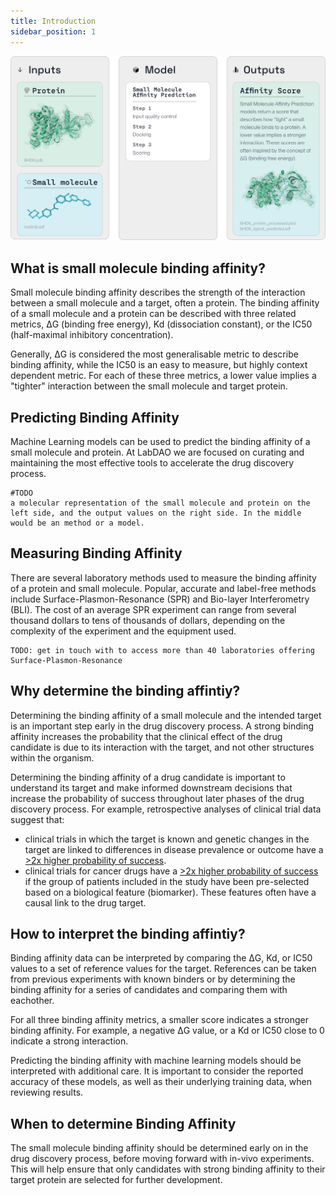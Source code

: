 ```yaml
---
title: Introduction
sidebar_position: 1
---
```


![alt text](smallller.png)

## What is small molecule binding affinity?
Small molecule binding affinity describes the strength of the interaction between a small molecule and a target, often a protein. The binding affinity of a small molecule and a protein can be described with three related metrics, ΔG (binding free energy), Kd (dissociation constant), or the IC50 (half-maximal inhibitory concentration).

Generally, ΔG is considered the most generalisable metric to describe binding affinity, while the IC50 is an easy to measure, but highly context dependent metric. For each of these three metrics, a lower value implies a "tighter" interaction between the small molecule and target protein. 




## Predicting Binding Affinity

Machine Learning models can be used to predict the binding affinity of a small molecule and protein. At LabDAO we are focused on curating and maintaining the most effective tools to accelerate the drug discovery process. 

````
#TODO 
a molecular representation of the small molecule and protein on the left side, and the output values on the right side. In the middle would be an method or a model. 
````

## Measuring Binding Affinity
There are several laboratory methods used to measure the binding affinity of a protein and small molecule. Popular, accurate and label-free methods include Surface-Plasmon-Resonance (SPR) and Bio-layer Interferometry (BLI). The cost of an average SPR experiment can range from several thousand dollars to tens of thousands of dollars, depending on the complexity of the experiment and the equipment used.

````
TODO: get in touch with to access more than 40 laboratories offering Surface-Plasmon-Resonance
````

## Why determine the binding affintiy? 
Determining the binding affinity of a small molecule and the intended target is an important step early in the drug discovery process. A strong binding affinity increases the probability that the clinical effect of the drug candidate is due to its interaction with the target, and not other structures within the organism. 

Determining the binding affinity of a drug candidate is important to understand its target and make informed downstream decisions that increase the probability of success throughout later phases of the drug discovery process. For example, retrospective analyses of clinical trial data suggest that: 
* clinical trials in which the target is known and genetic changes in the target are linked to differences in disease prevalence or outcome have a [>2x higher probability of success](https://journals.plos.org/plosgenetics/article?id=10.1371%2Fjournal.pgen.1008489).
* clinical trials for cancer drugs have a [>2x higher probability of success](https://globalforum.diaglobal.org/issue/may-2019/what-are-the-chances-of-getting-a-cancer-drug-approved/) if the group of patients included in the study have been pre-selected based on a biological feature (biomarker). These features often have a causal link to the drug target.

## How to interpret the binding affintiy? 
Binding affinity data can be interpreted by comparing the ΔG, Kd, or IC50 values to a set of reference values for the target. References can be taken from previous experiments with known binders or by determining the binding affinity for a series of candidates and comparing them with eachother.

For all three binding affinity metrics, a smaller score indicates a stronger binding affinity. For example, a negative ΔG value, or a Kd or IC50 close to 0 indicate a strong interaction.

Predicting the binding affinity with machine learning models should be interpreted with additional care. It is important to consider the reported accuracy of these models, as well as their underlying training data, when reviewing results.

## When to determine Binding Affinity
The small molecule binding affinity should be determined early on in the drug discovery process, before moving forward with in-vivo experiments. This will help ensure that only candidates with strong binding affinity to their target protein are selected for further development.

